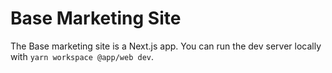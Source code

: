 # Base Marketing Site

The Base marketing site is a Next.js app. You can run the dev server locally with `yarn workspace @app/web dev`.
